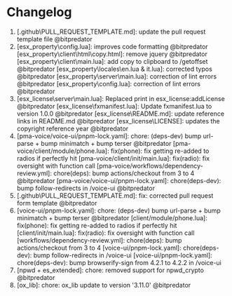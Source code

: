 # Changelog

<!-- ⚠⚠ Please follow the format provided ⚠⚠ -->
<!-- Always use "1." at the start instead of "2. " or "X. " as GitHub will auto renumber everything. -->
<!-- Use the following format below -->
<!--  1. [Changed Area] Title of changes - @github username  -->

<!-- Version 1.0.0 -->
1. [.github\PULL_REQUEST_TEMPLATE.md]: update the pull request template file @bitpredator
2. [esx_property\config.lua]: improves code formatting @bitpredator
   [esx_property\client\html\copy.html]: remove jquery @bitpredator
   [esx_property\client\main.lua]: add copy to clipboard to /getoffset @bitpredator
   [esx_property\locales\en.lua & it.lua]: corrected typos @bitpredator
   [esx_property\server\main.lua]: correction of lint errors @bitpredator
   [esx_property\config.lua]: correction of lint errors @bitpredator
3. [esx_license\server\main.lua]: Replaced print in esx_license:addLicense @bitpredator
   [esx_license\fxmanifest.lua]: Update fxmanifest.lua to version 1.0.0 @bitpredator
   [esx_license\README.md]: update reference links in README.md @bitpredator
   [esx_license\LICENSE]: updates the copyright reference year @bitpredator
4. [pma-voice/voice-ui/pnpm-lock.yaml]: chore: (deps-dev) bump url-parse + bump minimatch + bump terser @bitpredator
   [pma-voice/client/module/phone.lua]: fix(phone): fix getting re-added to radios if perfectly hit
   [pma-voice/client/init/main.lua]: fix(radio): fix oversight with function call
   [pma-voice/workflows/dependency-review.yml]: chore(deps): bump actions/checkout from 3 to 4 @bitpredator
   [pma-voice/voice-ui/pnpm-lock.yaml]: chore(deps-dev): bump follow-redirects in /voice-ui @bitpredator
5. [.github\PULL_REQUEST_TEMPLATE.md]: fix: corrected pull request form template @bitpredator
6. [voice-ui/pnpm-lock.yaml]: chore: (deps-dev) bump url-parse + bump minimatch + bump terser @bitpredator
   [client/module/phone.lua]: fix(phone): fix getting re-added to radios if perfectly hit
   [client/init/main.lua]: fix(radio): fix oversight with function call
   [workflows/dependency-review.yml]: chore(deps): bump actions/checkout from 3 to 4
   [voice-ui/pnpm-lock.yaml]: chore(deps-dev): bump follow-redirects in /voice-ui
   [voice-ui/pnpm-lock.yaml]: chore(deps-dev): bump browserify-sign from 4.2.1 to 4.2.2 in /voice-ui
7. [npwd + es_extended]: chore: removed support for npwd_crypto @bitpredator
8. [ox_lib]: chore: ox_lib update to version '3.11.0' @bitpredator